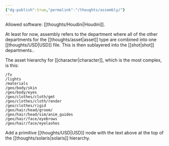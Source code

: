 ```yaml
---
{"dg-publish":true,"permalink":"/thoughts/assembly/"}
---
```


Allowed software: [[thoughts/Houdini\|Houdini]].

At least for now, assembly refers to the department where all of the other departments for the [[thoughts/asset\|asset]] type are combined into one [[thoughts/USD\|USD]] file. This is then sublayered into the [[shot\|shot]] departments..

The asset hierarchy for [[character\|character]], which is the most complex, is this: 

```
/fx
/lights
/materials
/geo/body/skin
/geo/body/eyes
/geo/clothes/cloth/gmt
/geo/clothes/cloth/render
/geo/clothes/rigid
/geo/hair/head/groom/
/geo/hair/head/sim/anim_guides
/geo/hair/face/eyebrows
/geo/hair/face/eyelashes
```

Add a primitive [[thoughts/USD\|USD]] node with the text above at the top of the [[thoughts/solaris\|solaris]] hierarchy.